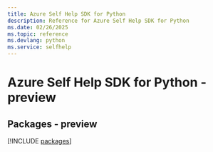 ```yaml
---
title: Azure Self Help SDK for Python
description: Reference for Azure Self Help SDK for Python
ms.date: 02/26/2025
ms.topic: reference
ms.devlang: python
ms.service: selfhelp
---
```

# Azure Self Help SDK for Python - preview
## Packages - preview
[!INCLUDE [packages](self-help-index.md)]